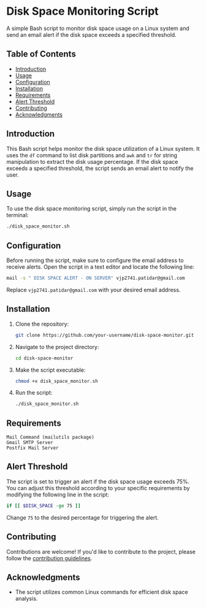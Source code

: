 # Disk Space Monitoring Script

A simple Bash script to monitor disk space usage on a Linux system and send an email alert if the disk space exceeds a specified threshold.

## Table of Contents

- [Introduction](#introduction)
- [Usage](#usage)
- [Configuration](#configuration)
- [Installation](#installation)
- [Requirements](#requirements)
- [Alert Threshold](#alert-threshold)
- [Contributing](#contributing)
- [Acknowledgments](#acknowledgments)

## Introduction

This Bash script helps monitor the disk space utilization of a Linux system. It uses the `df` command to list disk partitions and `awk` and `tr` for string manipulation to extract the disk usage percentage. If the disk space exceeds a specified threshold, the script sends an email alert to notify the user.

## Usage

To use the disk space monitoring script, simply run the script in the terminal:

```bash
./disk_space_monitor.sh
```

## Configuration

Before running the script, make sure to configure the email address to receive alerts. Open the script in a text editor and locate the following line:

```bash
mail -s " DISK SPACE ALERT - ON SERVER" vjp2741.patidar@gmail.com
```

Replace `vjp2741.patidar@gmail.com` with your desired email address.

## Installation

1. Clone the repository:

   ```bash
   git clone https://github.com/your-username/disk-space-monitor.git
   ```

2. Navigate to the project directory:

   ```bash
   cd disk-space-monitor
   ```

3. Make the script executable:

   ```bash
   chmod +x disk_space_monitor.sh
   ```

4. Run the script:

   ```bash
   ./disk_space_monitor.sh
   ```
## Requirements

    Mail Command (mailutils package)
    Gmail SMTP Server
    Postfix Mail Server
    
## Alert Threshold

The script is set to trigger an alert if the disk space usage exceeds 75%. You can adjust this threshold according to your specific requirements by modifying the following line in the script:

```bash
if [[ $DISK_SPACE -ge 75 ]]
```

Change `75` to the desired percentage for triggering the alert.

## Contributing

Contributions are welcome! If you'd like to contribute to the project, please follow the [contribution guidelines](CONTRIBUTING.md).

## Acknowledgments

- The script utilizes common Linux commands for efficient disk space analysis.
